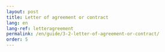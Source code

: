 ```yaml
---
layout: post
title: Letter of agreement or contract
lang: en
lang-ref: letteragreement
permalink: /en/guide/3-2-letter-of-agreement-or-contract/
order: 5
---
```

